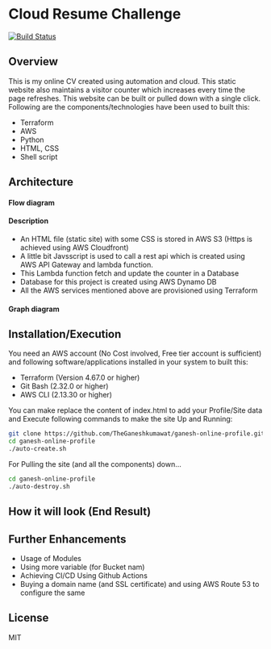 # Cloud Resume Challenge


[![Build Status](https://travis-ci.org/joemccann/dillinger.svg?branch=master)](https://travis-ci.org/joemccann/dillinger)
## Overview

This is my online CV created using automation and cloud. This static website also maintains a visitor counter which increases every time the page refreshes. This website can be built or pulled down with a single click. Following are the components/technologies have been used to built this:
- Terraform
- AWS
- Python
- HTML, CSS
- Shell script

## Architecture
#### Flow diagram

#### Description
- An HTML file (static site) with some CSS is stored in AWS S3 (Https is achieved using AWS Cloudfront) 
- A little bit Javsscript is used to call a rest api which is created using AWS API Gateway and lambda function.
- This Lambda function fetch and update the counter in a Database
- Database for this project is created using AWS Dynamo DB
- All the AWS services mentioned above are provisioned using Terraform 

#### Graph diagram

## Installation/Execution

You need an AWS account (No Cost involved, Free tier account is sufficient) and following software/applications installed in your system to built this:

- Terraform (Version 4.67.0 or higher)
- Git Bash (2.32.0 or higher)
- AWS CLI (2.13.30 or higher)

You can make replace the content of index.html to add your Profile/Site data and Execute following commands to make the site Up and Running:

```sh
git clone https://github.com/TheGaneshkumawat/ganesh-online-profile.git
cd ganesh-online-profile
./auto-create.sh
```

For Pulling the site (and all the components) down...

```sh
cd ganesh-online-profile
./auto-destroy.sh
```

## How it will look (End Result)


## Further Enhancements

- Usage of Modules
- Using more variable (for Bucket nam)
- Achieving CI/CD Using Github Actions
- Buying a domain name (and SSL certificate) and using AWS Route 53 to configure the same


## License

MIT

